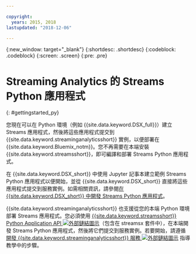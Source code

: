 ```yaml
---

copyright:
  years: 2015, 2018
lastupdated: "2018-12-06"

---
```


<!-- Attribute definitions -->
{:new_window: target="_blank"}
{:shortdesc: .shortdesc}
{:codeblock: .codeblock}
{:screen: .screen}
{:pre: .pre}

# Streaming Analytics 的 Streams Python 應用程式
{: #gettingstarted_py}

您現在可以在 Python 環境（例如 {{site.data.keyword.DSX_full}}）建立 Streams 應用程式，然後將這些應用程式提交到 {{site.data.keyword.streaminganalyticsshort}} 實例，以便部署在 {{site.data.keyword.Bluemix_notm}}。您不再需要在本端安裝 {{site.data.keyword.streamsshort}}，即可編譯和部署 Streams Python 應用程式。

在 {{site.data.keyword.DSX_short}} 中使用 Jupyter 記事本建立範例 Streams Python 應用程式以便開始，並從 {{site.data.keyword.DSX_short}} 直接將這些應用程式提交到服務實例。如需相關資訊，請參閱[在 {{site.data.keyword.DSX_short}} 中開發 Streams Python 應用程式](/docs/services/StreamingAnalytics/t_develop_apps_python.html#t_develop_python_dsx)。

{{site.data.keyword.streaminganalyticsshort}} 也支援從您的本端 Python 環境部署 Streams 應用程式。您必須使用 [{{site.data.keyword.streamsshort}} Python Application API ![外部鏈結圖示](../../icons/launch-glyph.svg "外部鏈結圖示")](http://ibmstreams.github.io/streamsx.documentation/docs/python/python-appapi-devguide/#50-api-features)（包含在 streamsx 套件中），在本端開發 Streams Python 應用程式，然後將它們提交到服務實例。若要開始，請遵循[開發 {{site.data.keyword.streaminganalyticsshort}} 服務 ![外部鏈結圖示](../../icons/launch-glyph.svg "外部鏈結圖示")](http://ibmstreams.github.io/streamsx.documentation/docs/python/1.6/python-appapi-devguide-2a/index.html) 指導教學中的步驟。
